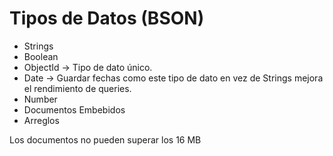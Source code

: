 # Tipos de Datos (BSON)

* Strings
* Boolean
* ObjectId -> Tipo de dato único. 
* Date -> Guardar fechas como este tipo de dato en vez de Strings mejora el rendimiento de queries.
* Number
* Documentos Embebidos
* Arreglos

Los documentos no pueden superar los 16 MB